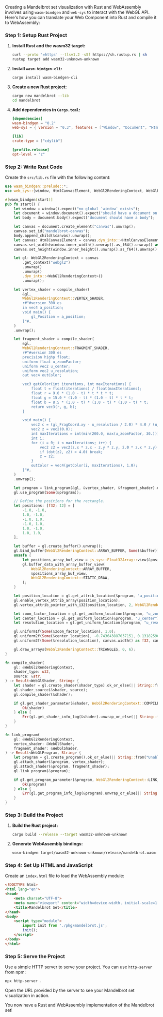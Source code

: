 Creating a Mandelbrot set visualization with Rust and WebAssembly involves using `wasm-bindgen` and `web-sys` to interact with the WebGL API. Here's how you can translate your Web Component into Rust and compile it to WebAssembly:

### Step 1: Setup Rust Project

1. **Install Rust and the wasm32 target:**
   ```sh
   curl --proto '=https' --tlsv1.2 -sSf https://sh.rustup.rs | sh
   rustup target add wasm32-unknown-unknown
   ```

2. **Install `wasm-bindgen-cli`:**
   ```sh
   cargo install wasm-bindgen-cli
   ```

3. **Create a new Rust project:**
   ```sh
   cargo new mandelbrot --lib
   cd mandelbrot
   ```

4. **Add dependencies in `Cargo.toml`:**
   ```toml
   [dependencies]
   wasm-bindgen = "0.2"
   web-sys = { version = "0.3", features = ["Window", "Document", "HtmlCanvasElement", "WebGl2RenderingContext"] }

   [lib]
   crate-type = ["cdylib"]

   [profile.release]
   opt-level = "z"
   ```

### Step 2: Write Rust Code

Create the `src/lib.rs` file with the following content:

```rust
use wasm_bindgen::prelude::*;
use web_sys::{window, HtmlCanvasElement, WebGl2RenderingContext, WebGlProgram, WebGlShader};

#[wasm_bindgen(start)]
pub fn start() {
    let window = window().expect("no global `window` exists");
    let document = window.document().expect("should have a document on window");
    let body = document.body().expect("document should have a body");

    let canvas = document.create_element("canvas").unwrap();
    canvas.set_id("mandelbrot-canvas");
    body.append_child(&canvas).unwrap();
    let canvas: HtmlCanvasElement = canvas.dyn_into::<HtmlCanvasElement>().unwrap();
    canvas.set_width(window.inner_width().unwrap().as_f64().unwrap() as u32);
    canvas.set_height(window.inner_height().unwrap().as_f64().unwrap() as u32);

    let gl: WebGl2RenderingContext = canvas
        .get_context("webgl2")
        .unwrap()
        .unwrap()
        .dyn_into::<WebGl2RenderingContext>()
        .unwrap();

    let vertex_shader = compile_shader(
        &gl,
        WebGl2RenderingContext::VERTEX_SHADER,
        r#"#version 300 es
        in vec4 a_position;
        void main() {
            gl_Position = a_position;
        }"#,
    )
    .unwrap();

    let fragment_shader = compile_shader(
        &gl,
        WebGl2RenderingContext::FRAGMENT_SHADER,
        r#"#version 300 es
        precision highp float;
        uniform float u_zoomFactor;
        uniform vec2 u_center;
        uniform vec2 u_resolution;
        out vec4 outColor;

        vec3 getColor(int iterations, int maxIterations) {
            float t = float(iterations) / float(maxIterations);
            float r = 9.0 * (1.0 - t) * t * t * t;
            float g = 15.0 * (1.0 - t) * (1.0 - t) * t * t;
            float b = 8.5 * (1.0 - t) * (1.0 - t) * (1.0 - t) * t;
            return vec3(r, g, b);
        }

        void main() {
            vec2 c = (gl_FragCoord.xy - u_resolution / 2.0) * 4.0 / (u_resolution * (u_zoomFactor * 0.5)) + u_center;
            vec2 z = vec2(0.0);
            int maxIterations = int(min(200.0, max(u_zoomFactor, 30.)));; // Dynamically adjust iterations
            int i;
            for (i = 0; i < maxIterations; i++) {
                vec2 z2 = vec2(z.x * z.x - z.y * z.y, 2.0 * z.x * z.y) + c;
                if (dot(z2, z2) > 4.0) break;
                z = z2;
            }
            outColor = vec4(getColor(i, maxIterations), 1.0);
        }"#,
    )
    .unwrap();

    let program = link_program(&gl, &vertex_shader, &fragment_shader).unwrap();
    gl.use_program(Some(&program));

    // Define the positions for the rectangle.
    let positions: [f32; 12] = [
        -1.0, -1.0,
        1.0, -1.0,
        -1.0, 1.0,
        -1.0, 1.0,
        1.0, -1.0,
        1.0, 1.0,
    ];

    let buffer = gl.create_buffer().unwrap();
    gl.bind_buffer(WebGl2RenderingContext::ARRAY_BUFFER, Some(&buffer));
    unsafe {
        let positions_array_buf_view = js_sys::Float32Array::view(&positions);
        gl.buffer_data_with_array_buffer_view(
            WebGl2RenderingContext::ARRAY_BUFFER,
            &positions_array_buf_view,
            WebGl2RenderingContext::STATIC_DRAW,
        );
    }

    let position_location = gl.get_attrib_location(&program, "a_position") as u32;
    gl.enable_vertex_attrib_array(position_location);
    gl.vertex_attrib_pointer_with_i32(position_location, 2, WebGl2RenderingContext::FLOAT, false, 0, 0);

    let zoom_factor_location = gl.get_uniform_location(&program, "u_zoomFactor").unwrap();
    let center_location = gl.get_uniform_location(&program, "u_center").unwrap();
    let resolution_location = gl.get_uniform_location(&program, "u_resolution").unwrap();

    gl.uniform1f(Some(&zoom_factor_location), 1.0);
    gl.uniform2f(Some(&center_location), -0.743643887037151, 0.131825904205330);
    gl.uniform2f(Some(&resolution_location), canvas.width() as f32, canvas.height() as f32);

    gl.draw_arrays(WebGl2RenderingContext::TRIANGLES, 0, 6);
}

fn compile_shader(
    gl: &WebGl2RenderingContext,
    shader_type: u32,
    source: &str,
) -> Result<WebGlShader, String> {
    let shader = gl.create_shader(shader_type).ok_or_else(|| String::from("Unable to create shader object"))?;
    gl.shader_source(&shader, source);
    gl.compile_shader(&shader);

    if gl.get_shader_parameter(&shader, WebGl2RenderingContext::COMPILE_STATUS).as_bool().unwrap_or(false) {
        Ok(shader)
    } else {
        Err(gl.get_shader_info_log(&shader).unwrap_or_else(|| String::from("Unknown error creating shader")))
    }
}

fn link_program(
    gl: &WebGl2RenderingContext,
    vertex_shader: &WebGlShader,
    fragment_shader: &WebGlShader,
) -> Result<WebGlProgram, String> {
    let program = gl.create_program().ok_or_else(|| String::from("Unable to create shader object"))?;
    gl.attach_shader(&program, vertex_shader);
    gl.attach_shader(&program, fragment_shader);
    gl.link_program(&program);

    if gl.get_program_parameter(&program, WebGl2RenderingContext::LINK_STATUS).as_bool().unwrap_or(false) {
        Ok(program)
    } else {
        Err(gl.get_program_info_log(&program).unwrap_or_else(|| String::from("Unknown error creating program object")))
    }
}
```

### Step 3: Build the Project

1. **Build the Rust project:**
   ```sh
   cargo build --release --target wasm32-unknown-unknown
   ```

2. **Generate WebAssembly bindings:**
   ```sh
   wasm-bindgen target/wasm32-unknown-unknown/release/mandelbrot.wasm --out-dir ./pkg --web
   ```

### Step 4: Set Up HTML and JavaScript

Create an `index.html` file to load the WebAssembly module:

```html
<!DOCTYPE html>
<html lang="en">
<head>
    <meta charset="UTF-8">
    <meta name="viewport" content="width=device-width, initial-scale=1.0">
    <title>Mandelbrot Set</title>
</head>
<body>
    <script type="module">
        import init from './pkg/mandelbrot.js';
        init();
    </script>
</body>
</html>
```

### Step 5: Serve the Project

Use a simple HTTP server to serve your project. You can use `http-server` from npm:

```sh
npx http-server .
```

Open the URL provided by the server to see your Mandelbrot set visualization in action. 

You now have a Rust and WebAssembly implementation of the Mandelbrot set!